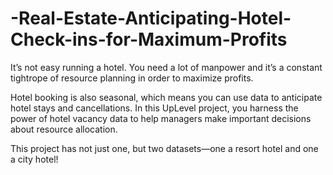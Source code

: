 # -Real-Estate-Anticipating-Hotel-Check-ins-for-Maximum-Profits

It’s not easy running a hotel. You need a lot of manpower and it’s a constant tightrope of resource planning in order to maximize profits.

Hotel booking is also seasonal, which means you can use data to anticipate hotel stays and cancellations. In this UpLevel project, you harness the power of hotel vacancy data to help managers make important decisions about resource allocation.

This project has not just one, but two datasets—one a resort hotel and one a city hotel!
